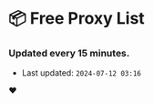 # :package: Free Proxy List
### Updated every 15 minutes.

- Last updated: `2024-07-12 03:16`

:heart:
